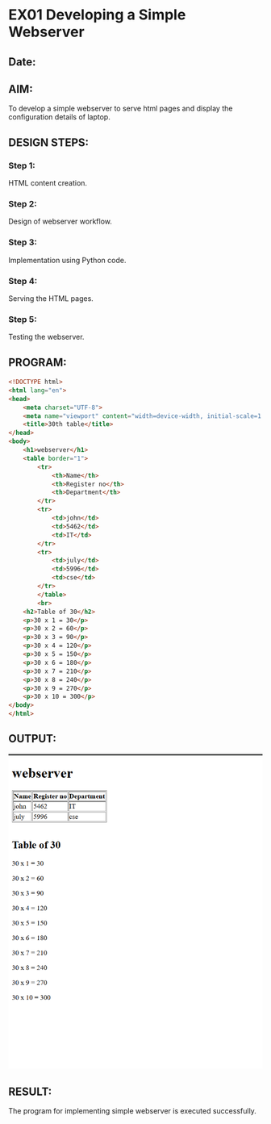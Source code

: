  
# EX01 Developing a Simple Webserver
## Date:

## AIM:
To develop a simple webserver to serve html pages and display the configuration details of laptop.

## DESIGN STEPS:
### Step 1: 
HTML content creation.

### Step 2:
Design of webserver workflow.

### Step 3:
Implementation using Python code.

### Step 4:
Serving the HTML pages.

### Step 5:
Testing the webserver.

## PROGRAM:
```html
<!DOCTYPE html>
<html lang="en">
<head>
    <meta charset="UTF-8">
    <meta name="viewport" content="width=device-width, initial-scale=1.0">
    <title>30th table</title>
</head>
<body>
    <h1>webserver</h1>
    <table border="1">
        <tr>
            <th>Name</th>
            <th>Register no</th>
            <th>Department</th>
        </tr>
        <tr>
            <td>john</td>
            <td>5462</td>
            <td>IT</td>
        </tr>
        <tr>
            <td>july</td>
            <td>5996</td>
            <td>cse</td>
        </tr>
        </table>
        <br>
    <h2>Table of 30</h2>
    <p>30 x 1 = 30</p>
    <p>30 x 2 = 60</p>
    <p>30 x 3 = 90</p>
    <p>30 x 4 = 120</p>
    <p>30 x 5 = 150</p>
    <p>30 x 6 = 180</p>
    <p>30 x 7 = 210</p>
    <p>30 x 8 = 240</p>
    <p>30 x 9 = 270</p>
    <p>30 x 10 = 300</p>
</body>
</html>
```

## OUTPUT:
![Output](./static/ss.png)


## RESULT:
The program for implementing simple webserver is executed successfully.
